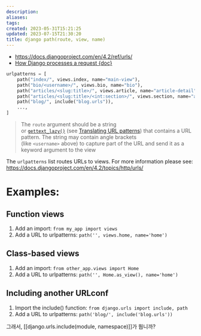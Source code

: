 ```yaml
---
description:
aliases: 
tags: 
created: 2023-05-31T15:21:25
updated: 2023-07-15T21:30:20
title: django path(route, view, name)
---
```

- https://docs.djangoproject.com/en/4.2/ref/urls/
- [How Django processes a request {doc}](https://docs.djangoproject.com/en/4.2/topics/http/urls/#how-django-processes-a-request)

```python
urlpatterns = [
    path("index/", views.index, name="main-view"),
    path("bio/<username>/", views.bio, name="bio"),
    path("articles/<slug:title>/", views.article, name="article-detail"),
    path("articles/<slug:title>/<int:section>/", views.section, name="article-section"),
    path("blog/", include("blog.urls")),
    ...,
]
```

> The `route` argument should be a string or [`gettext_lazy()`](https://docs.djangoproject.com/en/4.2/ref/utils/#django.utils.translation.gettext_lazy "django.utils.translation.gettext_lazy") (see [Translating URL patterns](https://docs.djangoproject.com/en/4.2/topics/i18n/translation/#translating-urlpatterns)) that contains a URL pattern. The string may contain angle brackets (like `<username>` above) to capture part of the URL and send it as a keyword argument to the view

The `urlpatterns` list routes URLs to views. For more information please see:  
    https://docs.djangoproject.com/en/4.2/topics/http/urls/
	

# Examples:

## Function views

1. Add an import:  `from my_app import views`
2. Add a URL to urlpatterns:  `path('', views.home, name='home')`

## Class-based views

1. Add an import:  `from other_app.views import Home`
2. Add a URL to urlpatterns:  `path('', Home.as_view(), name='home')`

## Including another URLconf

1. Import the include() function: `from django.urls import include, path`
2. Add a URL to urlpatterns:  `path('blog/', include('blog.urls'))`

그래서, [[django.urls.include(module, namespace)]]가 뭡니까?
